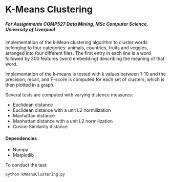 # K-Means Clustering
##### For Assignments COMP527 Data Mining, MSc Computer Science, University of Liverpool

Implementation of the k-Mean clustering algorithm to cluster words belonging to four categories: animals, countries,
fruits and veggies, arranged into four different files. 
The first entry in each line is a word followed by 300 features (word embedding) describing the meaning of that word.

Implementation of the k-means is tested with k values between 1-10 and the precision, recall, and F-score is computed for each set of clusters, which is then plotted in a graph.

Several tests are computed with varying distence measures:
* Euclidean distance
* Euclidean distance with a unit L2 normilization
* Manhattan distance
* Manhattan distance with a unit L2 normilization
* Cosine Similarity distance

#### Dependencies
* Numpy
* Matplotlib

To conduct the test:

```
python kMeansClustering.py
```




